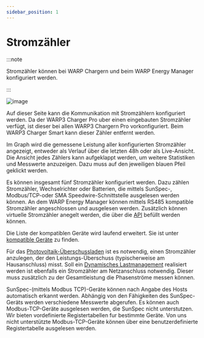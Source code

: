 ```yaml
---
sidebar_position: 1
---
```


# Stromzähler

:::note

Stromzähler können bei WARP Chargern und beim WARP Energy Manager konfiguriert werden.

:::

![image](/img/webinterface/energy_management/wem2-energy_meters.jpeg)

Auf dieser Seite kann die Kommunikation mit Stromzählern konfiguriert werden. Da der WARP3 Charger Pro uber einen eingebauten Stromzähler verfügt, ist
dieser bei allen WARP3 Chargern Pro vorkonfiguriert. Beim WARP3 Charger Smart kann dieser Zähler entfernt werden.

Im Graph wird die gemessene Leistung aller konfigurierten Stromzähler angezeigt, entweder als Verlauf über
die letzten 48h oder als Live-Ansicht. Die Ansicht jedes Zählers kann aufgeklappt werden, um weitere Statistiken
und Messwerte anzuzeigen. Dazu muss auf den jeweiligen blauen Pfeil geklickt werden.

Es können insgesamt fünf Stromzähler konfiguriert werden. Dazu zählen Stromzähler, Wechselrichter oder Batterien, die mittels SunSpec-, Modbus/TCP-oder SMA Speedwire-Schnittstelle ausgelesen werden können.
An dem WARP Energy Manager können mittels RS485 kompatible Stromzähler angeschlossen und ausgelesen werden. Zusätzlich können virtuelle Stromzähler anegelt werden, die über 
die [API](/docs/interfaces/mqtt_http/introduction) befüllt werden können.

Die Liste der kompatiblen Geräte wird laufend erweitert. Sie ist unter [kompatible Geräte](/docs/compatible_devices/introduction) zu finden.



Für das [Photovoltaik-Überschussladen](/docs/tutorials/pv_excess_charging) ist es notwendig, einen Stromzähler
anzulegen, der den Leistungs-Überschuss (typischerweise am Hausanschluss) misst. Soll ein [Dynamisches Lastmanagement](/docs/tutorials/chargemanagement) realisiert werden ist ebenfalls ein Stromzähler am Netzanschluss notwendig. Dieser muss zusätzlich zu der Gesamtleistung die Phasenströme messen können.

SunSpec-(mittels Modbus TCP)-Geräte können nach Angabe des Hosts automatisch erkannt werden. Abhängig von den Fähigkeiten des SunSpec-Geräts werden verschiedene Messwerte abgerufen. Es können auch Modbus-TCP-Geräte ausgelesen werden, die SunSpec nicht unterstutzen. Wir bieten vordefinierte
Registertabellen fur bestimmte Geräte. Von uns nicht unterstützte Modbus-TCP-Geräte können über eine benutzerdefinierte Registertabelle ausgelesen werden.
